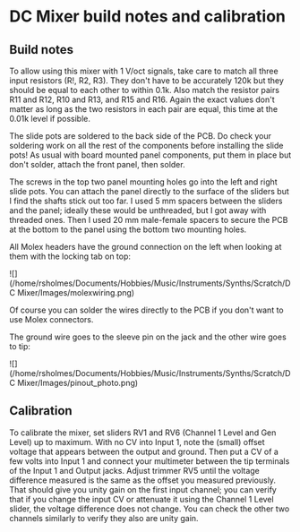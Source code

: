 # DC Mixer build notes and calibration

## Build notes

To allow using this mixer with 1 V/oct signals, take care to match all three input resistors (R!, R2, R3). They don't have to be accurately 120k but they should be equal to each other to within 0.1k. Also match the resistor pairs R11 and R12, R10 and R13, and R15 and R16. Again the exact values don't matter as long as the two resistors in each pair are equal, this time at the 0.01k level if possible. 

The slide pots are soldered to the back side of the PCB. Do check your soldering work on all the rest of the components before installing the slide pots! As usual with board mounted panel components, put them in place but don't solder, attach the front panel, then solder.

The screws in the top two panel mounting holes go into the left and right slide pots. You can attach the panel directly to the surface of the sliders but I find the shafts stick out too far. I used 5 mm spacers between the sliders and the panel; ideally these would be unthreaded, but I got away with threaded ones. Then I used 20 mm male-female spacers to secure the PCB at the bottom to the panel using the bottom two mounting holes. 

All Molex headers have the ground connection on the left when looking at them with the locking tab on top:

![](/home/rsholmes/Documents/Hobbies/Music/Instruments/Synths/Scratch/DC Mixer/Images/molexwiring.png) 

Of course you can solder the wires directly to the PCB if you don't want to use Molex connectors.

The ground wire goes to the sleeve pin on the jack and the other wire goes to tip:

![](/home/rsholmes/Documents/Hobbies/Music/Instruments/Synths/Scratch/DC Mixer/Images/pinout_photo.png) 

## Calibration

To calibrate the mixer, set sliders RV1 and RV6 (Channel 1 Level and Gen Level) up to maximum. With no CV into Input 1, note the (small) offset voltage that appears between the output and ground. Then put a CV of a few volts into Input 1 and connect your multimeter between the tip terminals of the Input 1 and Output jacks. Adjust trimmer RV5 until the voltage difference measured is the same as the offset you measured previously. That should give you unity gain on the first input channel; you can verify that if you change the input CV or attenuate it using the Channel 1 Level slider, the voltage difference does not change. You can check the other two channels similarly to verify they also are unity gain.
